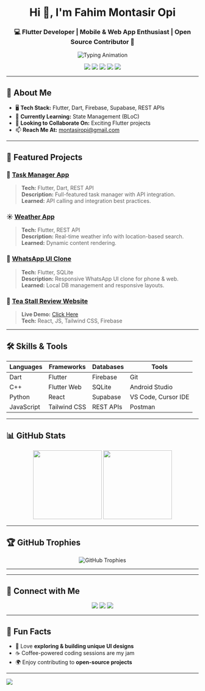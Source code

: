 <!-- Profile Header -->
<h1 align="center">Hi 👋, I'm Fahim Montasir Opi</h1>
<h3 align="center">💻 Flutter Developer | Mobile & Web App Enthusiast | Open Source Contributor 🚀</h3>

<!-- Typing Animation -->
<p align="center">
  <img src="https://readme-typing-svg.herokuapp.com?font=Fira+Code&pause=1000&color=0AF745&center=true&vCenter=true&width=500&lines=Flutter+App+Developer;React+and+Web+Enthusiast;Lifelong+Learner+%26+Problem+Solver;Love+building+beautiful+UI/UX" alt="Typing Animation" />
</p>

<!-- Badges -->
<p align="center">
  <a href="https://flutter.dev/"><img src="https://img.shields.io/badge/Flutter-02569B?style=for-the-badge&logo=flutter&logoColor=white"/></a>
  <a href="https://dart.dev/"><img src="https://img.shields.io/badge/Dart-0175C2?style=for-the-badge&logo=dart&logoColor=white"/></a>
  <a href="https://reactjs.org/"><img src="https://img.shields.io/badge/React.Js-23272F?logo=react&logoColor=149ECA&style=for-the-badge"/></a>
  <a href="https://tailwindcss.com/"><img src="https://img.shields.io/badge/Tailwind_CSS-07B0CE?style=for-the-badge&logo=tailwind-css&logoColor=white"/></a>
  <a href="https://isocpp.org/"><img src="https://img.shields.io/badge/C++-00599C?style=for-the-badge&logo=c%2B%2B&logoColor=white"/></a>
</p>

---

## 🚀 About Me
- 🖥 **Tech Stack:** Flutter, Dart, Firebase, Supabase, REST APIs  
- 🌱 **Currently Learning:** State Management (BLoC)  
- 🤝 **Looking to Collaborate On:** Exciting Flutter projects  
- 📫 **Reach Me At:** [montasiropi@gmail.com](mailto:montasiropi@gmail.com)  

---

## 📌 Featured Projects

### 🌟 [Task Manager App](https://github.com/MontasirOpi/task-manager-app-flutter)
> **Tech:** Flutter, Dart, REST API  
> **Description:** Full-featured task manager with API integration.  
> **Learned:** API calling and integration best practices.

### ☀️ [Weather App](https://github.com/MontasirOpi/weather-app-using-flutter)
> **Tech:** Flutter, REST API  
> **Description:** Real-time weather info with location-based search.  
> **Learned:** Dynamic content rendering.

### 💬 [WhatsApp UI Clone](https://github.com/MontasirOpi/Whatsapp_UI_phone_web_flutter)
> **Tech:** Flutter, SQLite  
> **Description:** Responsive WhatsApp UI clone for phone & web.  
> **Learned:** Local DB management and responsive layouts.

### 🍵 [Tea Stall Review Website](https://github.com/MontasirOpi/TEA-STALL-REVIEW)  
> **Live Demo:** [Click Here](https://teastallbd.netlify.app/)  
> **Tech:** React, JS, Tailwind CSS, Firebase

---

## 🛠 Skills & Tools

| Languages    | Frameworks       | Databases    | Tools              |
|--------------|------------------|--------------|--------------------|
| Dart         | Flutter          | Firebase     | Git                |
| C++          | Flutter Web      | SQLite       | Android Studio     |
| Python       | React            | Supabase     | VS Code, Cursor IDE|
| JavaScript   | Tailwind CSS     | REST APIs    | Postman            |

---

## 📊 GitHub Stats
<p align="center">
  <img src="https://github-readme-stats.vercel.app/api?username=MontasirOpi&show_icons=true&theme=dracula" height="180"/>
  <img src="https://github-readme-stats.vercel.app/api/top-langs/?username=MontasirOpi&layout=compact&theme=dracula" height="180"/>
</p>

---



## 🏆 GitHub Trophies
<p align="center">
  <img src="https://github-profile-trophy.vercel.app/?username=MontasirOpi&theme=dracula&column=7" alt="GitHub Trophies" />
</p>

---

---

## 🤝 Connect with Me
<p align="center">
  <a href="https://www.linkedin.com/in/fahim-montasir-opi-161b65256/"><img src="https://img.shields.io/badge/LinkedIn-0077B5?style=for-the-badge&logo=linkedin&logoColor=white"/></a>
  <a href="https://montasiropi.netlify.app/"><img src="https://img.shields.io/badge/Website-4285F4?style=for-the-badge&logo=google-chrome&logoColor=white"/></a>
  <a href="https://www.facebook.com/montasiropi/"><img src="https://img.shields.io/badge/Facebook-1877F2?style=for-the-badge&logo=facebook&logoColor=white"/></a>
</p>

---

## 🎉 Fun Facts
- 🎨 Love **exploring & building unique UI designs**  
- ☕ Coffee-powered coding sessions are my jam  
- 🌍 Enjoy contributing to **open-source projects**  

---

![](https://komarev.com/ghpvc/?username=MontasirOpi&style=flat-square)
